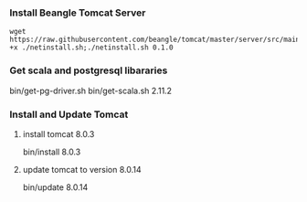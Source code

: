 ### Install Beangle Tomcat Server

    wget https://raw.githubusercontent.com/beangle/tomcat/master/server/src/main/resources/netinstall.sh;chmod +x ./netinstall.sh;./netinstall.sh 0.1.0

### Get scala and postgresql libararies

  bin/get-pg-driver.sh
  bin/get-scala.sh 2.11.2

### Install and Update Tomcat

1. install tomcat 8.0.3

     bin/install 8.0.3

2. update tomcat to version 8.0.14

     bin/update 8.0.14

